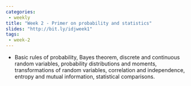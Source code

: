 ```yaml
---
categories:
 - weekly
title: "Week 2 - Primer on probability and statistics"
slides: "http://bit.ly/idjweek1"
tags:
 - week-2
---
```


- Basic rules of probability, Bayes theorem, discrete and continuous random variables, probability distributions and moments, transformations of random variables, correlation and independence, entropy and mutual information, statistical comparisons.